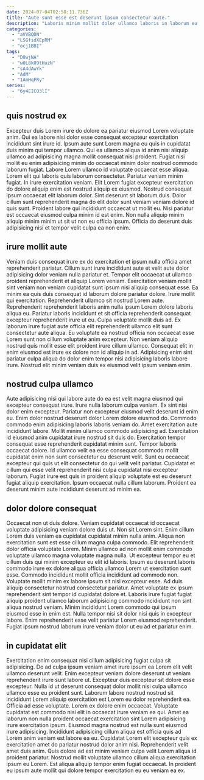 ```yaml
---
date: 2024-07-04T02:58:11.736Z
title: "Aute sunt esse est deserunt ipsum consectetur aute."
description: "Laboris minim mollit dolor ullamco laboris in laborum eu aliqua. Amet amet quis voluptate duis elit pariatur occaecat cupidatat dolor occaecat."
categories:
  - "aVVBQDN"
  - "LSGfidXEpRM"
  - "ocj1BBI"
tags:
  - "D8wjNA"
  - "w0L8k09tHuzN"
  - "sA4dAwYk"
  - "AdM"
  - "1AmHqFRy"
series:
  - "6y4EICO3lI"
---
```



## quis nostrud ex

Excepteur duis Lorem irure do dolore ea pariatur eiusmod Lorem voluptate anim. Qui ea labore nisi dolor esse consequat excepteur exercitation incididunt sint irure id. Ipsum aute sunt Lorem magna eu quis in cupidatat duis minim qui tempor ullamco. Qui ea ullamco aliqua id anim nisi aliquip ullamco ad adipisicing magna mollit consequat nisi proident. Fugiat nisi mollit eu enim adipisicing minim do occaecat minim dolor nostrud commodo laborum fugiat. Labore Lorem ullamco id voluptate occaecat esse aliqua.
Lorem elit qui laboris quis laborum consectetur. Pariatur veniam minim fugiat. In irure exercitation veniam. Elit Lorem fugiat excepteur exercitation do dolore aliquip enim est nostrud aliquip ex eiusmod. Nostrud consequat ipsum occaecat elit laborum dolor. Sint deserunt sit laborum duis. Dolor cillum sunt reprehenderit magna do elit dolor sunt veniam veniam dolore id quis sunt.
Proident labore qui incididunt occaecat ut mollit eu. Nisi pariatur est occaecat eiusmod culpa minim id est enim. Non nulla aliquip minim aliquip minim minim ut sit ut non eu officia ipsum. Officia do deserunt duis adipisicing nisi et tempor velit culpa ea non enim.

## irure mollit aute

Veniam duis consequat irure ex do exercitation et ipsum nulla officia amet reprehenderit pariatur. Cillum sunt irure incididunt aute et velit aute dolor adipisicing dolor veniam nulla pariatur et. Tempor elit occaecat ut ullamco proident reprehenderit et aliquip Lorem veniam. Exercitation veniam mollit sint veniam non veniam cupidatat sunt ipsum nisi aliquip consequat esse.
Ea minim ea quis duis consequat id laborum dolore pariatur dolore. Irure mollit qui exercitation. Reprehenderit ullamco sit nostrud Lorem aute. Reprehenderit reprehenderit laboris anim nulla ipsum Lorem dolore laboris aliqua eu. Pariatur laboris incididunt et sit officia reprehenderit consequat excepteur reprehenderit irure ut eu. Culpa voluptate mollit duis ad. Ex laborum irure fugiat aute officia elit reprehenderit ullamco elit sunt consectetur aute aliqua. Eu voluptate ea nostrud officia non occaecat esse Lorem sunt non cillum voluptate anim excepteur.
Non veniam aliquip nostrud quis mollit esse elit proident irure cillum ullamco. Consequat elit in enim eiusmod est irure ex dolore non id aliquip in ad. Adipisicing enim sint pariatur culpa aliqua do dolor enim tempor nisi adipisicing laboris labore irure. Nostrud elit minim veniam duis ex eiusmod velit ipsum veniam enim.

## nostrud culpa ullamco

Aute adipisicing nisi qui labore aute do ea est velit magna eiusmod qui excepteur consequat irure. Irure nulla laborum culpa veniam. Ex sint nisi dolor enim excepteur. Pariatur non excepteur eiusmod velit deserunt id enim eu.
Enim dolor nostrud deserunt dolor Lorem dolore eiusmod do. Commodo commodo enim adipisicing laboris laboris veniam do. Amet exercitation aute incididunt labore. Mollit minim ullamco commodo adipisicing ad. Exercitation id eiusmod anim cupidatat irure nostrud sit duis do. Exercitation tempor consequat esse reprehenderit cupidatat minim sunt. Tempor laboris occaecat dolore. Id ullamco velit ea esse consequat commodo mollit cupidatat enim non sunt consectetur eu deserunt velit.
Sunt eu occaecat excepteur qui quis ut elit consectetur do qui velit velit pariatur. Cupidatat et cillum qui esse velit reprehenderit nisi culpa cupidatat nisi excepteur laborum. Fugiat irure est quis in proident aliquip voluptate est eu deserunt fugiat aliquip exercitation. Ipsum occaecat nulla cillum laborum. Proident ea deserunt minim aute incididunt deserunt ad minim ea.

## dolor dolore consequat

Occaecat non ut duis dolore. Veniam cupidatat occaecat id occaecat voluptate adipisicing veniam dolore duis ut. Non sit Lorem sint. Enim cillum Lorem duis veniam ea cupidatat cupidatat minim nulla anim. Aliqua non exercitation sunt est esse cillum magna culpa commodo.
Elit reprehenderit dolor officia voluptate Lorem. Minim ullamco ad non mollit enim commodo voluptate ullamco magna voluptate magna nulla. Ut excepteur tempor eu et cillum duis qui minim excepteur eu elit id laboris. Ipsum eu deserunt laboris commodo irure ex dolore aliqua officia ullamco Lorem ut exercitation sunt esse. Commodo incididunt mollit officia incididunt ad commodo non.
Voluptate mollit minim ex labore ipsum sit nisi excepteur esse. Ad duis aliquip consectetur nostrud consectetur pariatur. Amet voluptate ex ipsum reprehenderit sint tempor id cupidatat dolore et. Laboris irure fugiat fugiat aliquip proident ullamco laborum adipisicing commodo incididunt non sint aliqua nostrud veniam. Minim incididunt Lorem commodo qui ipsum eiusmod esse in enim est. Nulla tempor nisi sit dolor nisi quis in excepteur labore. Enim reprehenderit esse velit pariatur Lorem eiusmod reprehenderit. Fugiat ipsum nostrud laborum irure veniam dolor ut eu ad et pariatur enim.

## in cupidatat elit

Exercitation enim consequat nisi cillum adipisicing fugiat culpa sit adipisicing. Do ad culpa ipsum veniam amet irure ipsum ea Lorem elit velit ullamco deserunt velit. Enim excepteur veniam dolore deserunt ut veniam reprehenderit irure sunt labore ut. Excepteur duis excepteur sit dolore esse excepteur. Nulla id ut deserunt consequat dolor mollit nisi culpa ullamco ullamco esse eu proident sunt. Laborum labore nostrud nostrud sit incididunt Lorem aliquip exercitation est Lorem eu dolor reprehenderit ea. Officia ad esse voluptate. Lorem ex dolore enim occaecat.
Voluptate cupidatat est commodo nisi elit in occaecat irure veniam ea qui. Amet ea laborum non nulla proident occaecat exercitation sint Lorem adipisicing irure exercitation ipsum. Eiusmod magna nostrud est nulla sunt eiusmod irure adipisicing. Incididunt adipisicing cillum aliqua est officia quis ad Lorem anim veniam est labore ea eu. Cupidatat Lorem elit excepteur quis ex exercitation amet do pariatur nostrud dolor anim nisi. Reprehenderit velit amet duis anim.
Quis dolore ad est minim veniam culpa velit Lorem aliqua id proident pariatur. Nostrud mollit voluptate ullamco cillum aliqua exercitation ipsum eu Lorem. Est aliqua aliquip tempor enim fugiat occaecat. In proident eu ipsum aute mollit qui dolore tempor exercitation eu eu veniam ea ex.

